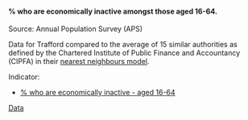 #### % who are economically inactive amongst those aged 16-64.

Source: Annual Population Survey (APS)


Data for Trafford compared to the average of 15 similar authorities as defined by the Chartered Institute of Public Finance and Accountancy (CIPFA) in their <a href='https://www.cipfa.org/services/cipfastats/nearest-neighbour-model' target='_blank'>nearest neighbours model</a>.
 
Indicator:

* <a href="https://www.nomisweb.co.uk/query/construct/summary.asp?mode=construct&dataset=17&version=0" target="_blank"> % who are economically inactive - aged 16-64 </a>

<a href="https://www.trafforddatalab.io/trafford_themes/data/economy/economic_inactivity.csv" aria-label="Download the data" class="downloadButton" target="_blank" download>Data <span class="fas fa-download"></span></a>